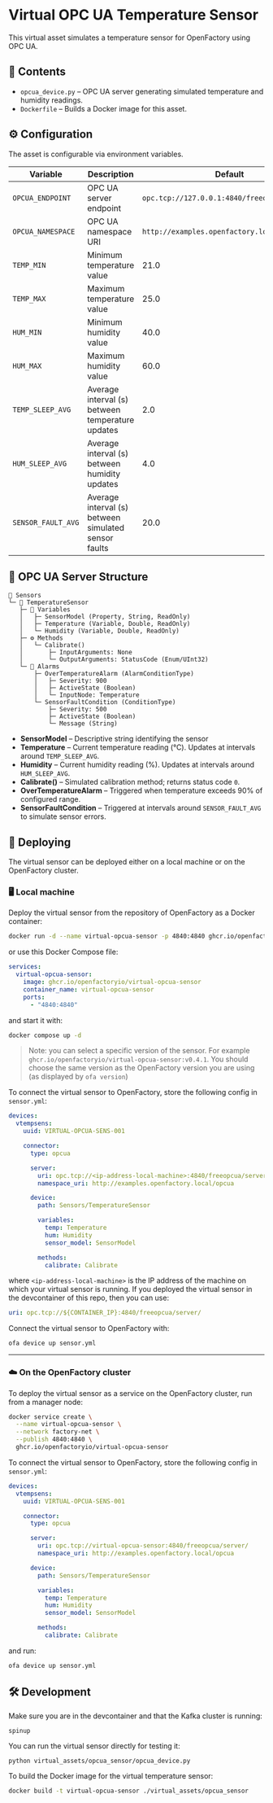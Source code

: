 # Virtual OPC UA Temperature Sensor

This virtual asset simulates a temperature sensor for OpenFactory using OPC UA.

## 📂 Contents

* `opcua_device.py` – OPC UA server generating simulated temperature and humidity readings.
* `Dockerfile` – Builds a Docker image for this asset.

## ⚙️ Configuration

The asset is configurable via environment variables.

| Variable           | Description                                          | Default                                      |
| ----------------- | ----------------------------------------------------- | -------------------------------------------- |
| `OPCUA_ENDPOINT`   | OPC UA server endpoint                               | `opc.tcp://127.0.0.1:4840/freeopcua/server/` |
| `OPCUA_NAMESPACE`  | OPC UA namespace URI                                 | `http://examples.openfactory.local/opcua`    |
| `TEMP_MIN`         | Minimum temperature value                            | 21.0                                         |
| `TEMP_MAX`         | Maximum temperature value                            | 25.0                                         |
| `HUM_MIN`          | Minimum humidity value                               | 40.0                                         |
| `HUM_MAX`          | Maximum humidity value                               | 60.0                                         |
| `TEMP_SLEEP_AVG`   | Average interval (s) between temperature updates     | 2.0                                          |
| `HUM_SLEEP_AVG`    | Average interval (s) between humidity updates        | 4.0                                          |
| `SENSOR_FAULT_AVG` | Average interval (s) between simulated sensor faults | 20.0                                         |

## 📁 OPC UA Server Structure

```
📁 Sensors
└─ 📁 TemperatureSensor
   ├─ 📄 Variables
   │   ├─ SensorModel (Property, String, ReadOnly)
   │   ├─ Temperature (Variable, Double, ReadOnly)
   │   └─ Humidity (Variable, Double, ReadOnly)
   ├─ ⚙️ Methods
   │   └─ Calibrate()
   │       ├─ InputArguments: None
   │       └─ OutputArguments: StatusCode (Enum/UInt32)
   └─ 🔔 Alarms
       ├─ OverTemperatureAlarm (AlarmConditionType)
       │   ├─ Severity: 900
       │   ├─ ActiveState (Boolean)
       │   └─ InputNode: Temperature
       └─ SensorFaultCondition (ConditionType)
           ├─ Severity: 500
           ├─ ActiveState (Boolean)
           └─ Message (String)
```

- **SensorModel** – Descriptive string identifying the sensor
- **Temperature** – Current temperature reading (°C). Updates at intervals around `TEMP_SLEEP_AVG`.
- **Humidity** – Current humidity reading (%). Updates at intervals around `HUM_SLEEP_AVG`.
- **Calibrate()** – Simulated calibration method; returns status code `0`.
- **OverTemperatureAlarm** – Triggered when temperature exceeds 90% of configured range.
- **SensorFaultCondition** – Triggered at intervals around `SENSOR_FAULT_AVG` to simulate sensor errors.

## 🚀 Deploying

The virtual sensor can be deployed either on a local machine or on the OpenFactory cluster.

### 🖥️ Local machine
Deploy the virtual sensor from the repository of OpenFactory as a Docker container:
```bash
docker run -d --name virtual-opcua-sensor -p 4840:4840 ghcr.io/openfactoryio/virtual-opcua-sensor
```

or use this Docker Compose file:

```yaml
services:
  virtual-opcua-sensor:
    image: ghcr.io/openfactoryio/virtual-opcua-sensor
    container_name: virtual-opcua-sensor
    ports:
      - "4840:4840"
```

and start it with:

```bash
docker compose up -d
```

> Note: you can select a specific version of the sensor. For example `ghcr.io/openfactoryio/virtual-opcua-sensor:v0.4.1`.
> You should choose the same version as the OpenFactory version you are using (as displayed by `ofa version`)

To connect the virtual sensor to OpenFactory, store the following config in `sensor.yml`:

```yaml
devices:
  vtempsens:
    uuid: VIRTUAL-OPCUA-SENS-001

    connector:
      type: opcua

      server:
        uri: opc.tcp://<ip-address-local-machine>:4840/freeopcua/server/
        namespace_uri: http://examples.openfactory.local/opcua

      device:
        path: Sensors/TemperatureSensor

        variables:
          temp: Temperature
          hum: Humidity
          sensor_model: SensorModel

        methods:
          calibrate: Calibrate
```

where `<ip-address-local-machine>` is the IP address of the machine on which your virtual sensor is running.
If you deployed the virtual sensor in the devcontainer of this repo, then you can use:

```yaml
uri: opc.tcp://${CONTAINER_IP}:4840/freeopcua/server/
```

Connect the virtual sensor to OpenFactory with:

```bash
ofa device up sensor.yml
```

---

### ☁️ On the OpenFactory cluster

To deploy the virtual sensor as a service on the OpenFactory cluster, run from a manager node:

```bash
docker service create \
  --name virtual-opcua-sensor \
  --network factory-net \
  --publish 4840:4840 \
  ghcr.io/openfactoryio/virtual-opcua-sensor
```

To connect the virtual sensor to OpenFactory, store the following config in `sensor.yml`:

```yaml
devices:
  vtempsens:
    uuid: VIRTUAL-OPCUA-SENS-001

    connector:
      type: opcua

      server:
        uri: opc.tcp://virtual-opcua-sensor:4840/freeopcua/server/
        namespace_uri: http://examples.openfactory.local/opcua

      device:
        path: Sensors/TemperatureSensor

        variables:
          temp: Temperature
          hum: Humidity
          sensor_model: SensorModel

        methods:
          calibrate: Calibrate
```
and run:

```bash
ofa device up sensor.yml
```

## 🛠 Development

Make sure you are in the devcontainer and that the Kafka cluster is running:

```bash
spinup
```

You can run the virtual sensor directly for testing it:
```
python virtual_assets/opcua_sensor/opcua_device.py
```

To build the Docker image for the virtual temperature sensor:

```bash
docker build -t virtual-opcua-sensor ./virtual_assets/opcua_sensor
```
